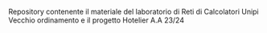 Repository contenente il materiale del laboratorio di Reti di Calcolatori Unipi Vecchio ordinamento e il progetto Hotelier A.A 23/24
